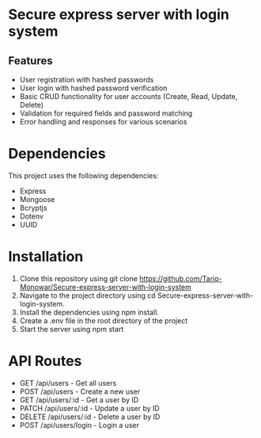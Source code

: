# Secure express server with login system

## Features
- User registration with hashed passwords
- User login with hashed password verification
- Basic CRUD functionality for user accounts (Create, Read, Update, Delete)
- Validation for required fields and password matching
- Error handling and responses for various scenarios

# Dependencies
This project uses the following dependencies:

- Express
- Mongoose
- Bcryptjs
- Dotenv
- UUID

# Installation
1. Clone this repository using git clone https://github.com/Tariq-Monowar/Secure-express-server-with-login-system 
2. Navigate to the project directory using cd Secure-express-server-with-login-system.
3. Install the dependencies using npm install.
4. Create a .env file in the root directory of the project
5. Start the server using npm start

# API Routes
- GET /api/users - Get all users
- POST /api/users - Create a new user
- GET /api/users/:id - Get a user by ID
- PATCH /api/users/:id - Update a user by ID
- DELETE /api/users/:id - Delete a user by ID
- POST /api/users/login - Login a user




